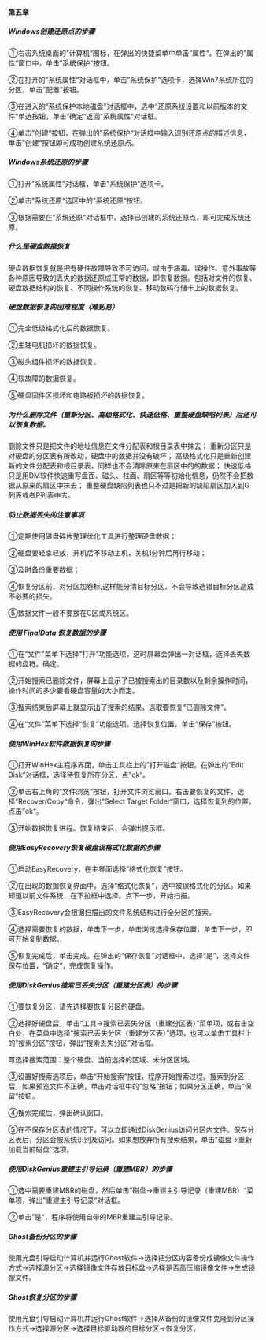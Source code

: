#### 第五章

##### Windows创建还原点的步骤

①右击系统桌面的”计算机“图标，在弹出的快捷菜单中单击”属性“。在弹出的”属性“窗口中，单击”系统保护“按钮。

②在打开的”系统属性“对话框中，单击”系统保护“选项卡，选择Win7系统所在的分区，单击”配置“按钮。

③在进入的“系统保护本地磁盘”对话框中，选中“还原系统设置和以前版本的文件”单选按钮，单击”确定“返回”系统属性“对话框。

④单击”创建“按钮，在弹出的”系统保护“对话框中输入识别还原点的描述信息，单击”创建“按钮即可成功创建系统还原点。

##### Windows系统还原的步骤

①打开”系统属性“对话框，单击”系统保护“选项卡。

②单击”系统还原“选区中的”系统还原“按钮。

③根据需要在”系统还原“对话框中，选择已创建的系统还原点，即可完成系统还原。

##### 什么是硬盘数据恢复

硬盘数据恢复就是把有硬件故障导致不可访问，或由于病毒、误操作、意外事故等各种原因导致的丢失的数据还原成正常的数据，即恢复数据。包括对文件的恢复、硬盘数据结构的恢复、不同操作系统的恢复、移动数码存储卡上的数据恢复。

##### 硬盘数据恢复的困难程度（难到易）

①完全低级格式化后的数据恢复。

②主轴电机损坏的数据恢复。

③磁头组件损坏的数据恢复。

④软故障的数据恢复。

⑤硬盘固件区损坏和电路板损坏的数据恢复。

##### 为什么删除文件（重新分区、高级格式化、快速低格、重整硬盘缺陷列表）后还可以恢复数据。

删除文件只是把文件的地址信息在文件分配表和根目录表中抹去；
重新分区只是对硬盘的分区表有所改动，硬盘中的数据并没有破坏；
高级格式化只是重新创建新的文件分配表和根目录表，同样也不会清除原来在扇区中的的数据；
快速低格只是用DM软件快速重写盘面、磁头、柱面、扇区等等初始化信息，仍然不会把数据从原来的扇区中抹去；
重整硬盘缺陷列表也只不过是把新的缺陷扇区加入到G列表或者P列表中去。

##### 防止数据丢失的注意事项

①定期使用磁盘碎片整理优化工具进行整理硬盘数据；

②硬盘要轻拿轻放，开机后不移动主机，关机1分钟后再行移动；

③及时备份重要数据；

④恢复分区前，对分区加卷标,这样能分清目标分区，不会导致选错目标分区造成不必要的损失。 

⑤数据文件一般不要放在C区或系统区。

##### 使用 FinalData 恢复数据的步骤

①在“文件”菜单下选择“打开”功能选项，这时屏幕会弹出一对话框，选择丢失数据的盘符。确定。

②开始搜索已删除文件，屏幕上显示了已被搜索出的目录数以及剩余操作时间，操作时间的多少要看硬盘容量的大小而定。

③搜索结束后屏幕上就显示出了搜索的结果，选取要恢复“已删除文件”。

④在“文件”菜单下选择“恢复”功能选项。选择恢复位置，单击“保存”按钮。

##### 使用WinHex软件数据恢复的步骤

①打开WinHex主程序界面，单击工具栏上的”打开磁盘“按钮。在弹出的”Edit Disk“对话框，选择待恢复所在分区，点”ok“。

②单击右上角的”文件浏览“按钮，打开文件浏览窗口。右击要恢复的文件，选择”Recover/Copy“命令，弹出”Select Target Folder“窗口，选择恢复到的位置。点击”ok“。

③开始数据恢复进程。恢复结束后，会弹出提示框。

##### 使用EasyRecovery恢复硬盘误格式化数据的步骤

①启动EasyRecovery，在主界面选择“格式化恢复”按钮。

②在出现的数据恢复界面中，选择“格式化恢复”，选中被误格式化的分区。如果知道以前文件系统，在下拉框中选择。点下一步，开始扫描。

③EasyRecovery会根据扫描出的文件系统结构进行全分区的搜索。

④选择需要恢复的数据，单击下一步，单击浏览选择保存位置，单击下一步，即可开始复制数据。

⑤恢复完成后，单击完成。在弹出的“保存恢复”对话框中，选择“是”，选择文件保存位置，“确定”，完成恢复操作。

##### 使用DiskGenius搜索已丢失分区（重建分区表）的步骤

①要恢复分区，请先选择要恢复分区的硬盘。

②选择好硬盘后，单击“工具→搜索已丢失分区（重建分区表）”菜单项，或右击空白处，在菜单中选择“搜索已丢失分区（重建分区表）”选项，也可以单击工具栏上的“搜索分区”按钮，弹出“搜索丢失分区”对话框。

可选择搜索范围：整个硬盘、当前选择的区域、未分区区域。

③设置好搜索选项后，单击“开始搜索”按钮，程序开始搜索过程。搜索到分区后，如果预览文件不正确，单击对话框中的“忽略”按钮；如果分区正确，单击“保留”按钮。

④搜索完成后，弹出确认窗口。

⑤在不保存分区表的情况下，可以立即通过DiskGenius访问分区内文件。保存分区表后，分区会被系统识别及访问。如果想放弃所有搜索结果，单击”磁盘→重新加载当前磁盘“选项。

##### 使用DiskGenius重建主引导记录（重建MBR）的步骤

①选中需要重建MBR的磁盘，然后单击”磁盘→重建主引导记录（重建MBR）“菜单项，弹出”重建主引导记录“对话框。

②单击”是“，程序将使用自带的MBR重建主引导记录。

##### Ghost备份分区的步骤

使用光盘引导启动计算机并运行Ghost软件→选择把分区内容备份成镜像文件操作方式→选择源分区→选择镜像文件存放目标盘→选择是否高压缩镜像文件→生成镜像文件。

##### Ghost恢复分区的步骤

使用光盘引导启动计算机并运行Ghost软件→选择从备份的镜像文件克隆到分区操作方式→选择源分区→选择目标驱动器的目标分区→恢复分区。